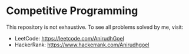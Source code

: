 # Competitive Programming
This repository is not exhaustive.
To see all problems solved by me, visit:
  - LeetCode: https://leetcode.com/AnirudhGoel
  - HackerRank: https://www.hackerrank.com/Anirudhgoel
